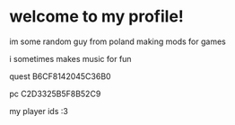# welcome to my profile!

im some random guy from poland making mods for games

i sometimes makes music for fun


quest B6CF8142045C36B0

pc C2D3325B5F8B52C9

my player ids :3
